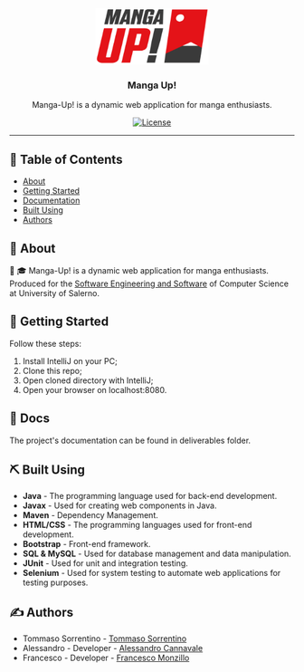 <p align="center">
  <a href="" rel="noopener">
 <img width=200px height=100px src="./src/main/webapp/images/logo_readme.png" alt="Project logo"></a>
</p>

<h3 align="center">Manga Up!</h3>

<p align="center"> Manga-Up! is a dynamic web application for manga enthusiasts.</p>
<div align="center">


[![License](https://img.shields.io/badge/license-MIT-blue.svg)](/LICENSE)

</div>

---

## 📝 Table of Contents

- [About](#about)
- [Getting Started](#getting_started)
- [Documentation](#documentation)
- [Built Using](#built_using)
- [Authors](#authors)

## 🧐 About <a name = "about"></a>

📕 🎓 Manga-Up! is a dynamic web application for manga enthusiasts. Produced for the [Software Engineering and Software](https://docenti.unisa.it/003241/didattica?anno=2023&id=507546&cId=9999-2017&pId=MODULO_3*RESTO_0*S1) of Computer Science at University of Salerno.


## 🏁 Getting Started <a name = "getting_started"></a>

Follow these steps:

1. Install IntelliJ on your PC;
2. Clone this repo;
3. Open cloned directory with IntelliJ;
4. Open your browser on localhost:8080.

## 📖 Docs  <a name = "documentation"></a>
The project's documentation can be found in deliverables folder.


## ⛏️ Built Using <a name = "built_using"></a>

- **Java** - The programming language used for back-end development.
- **Javax** - Used for creating web components in Java.
- **Maven** - Dependency Management.
- **HTML/CSS** - The programming languages used for front-end development.
- **Bootstrap** - Front-end framework.
- **SQL & MySQL** - Used for database management and data manipulation.
- **JUnit** - Used for unit and integration testing.
- **Selenium** - Used for system testing to automate web applications for testing purposes.

## ✍️ Authors <a name = "authors"></a>

- Tommaso Sorrentino - [Tommaso Sorrentino](#)
- Alessandro  - Developer - [Alessandro Cannavale](#)
- Francesco - Developer - [Francesco Monzillo](#)

